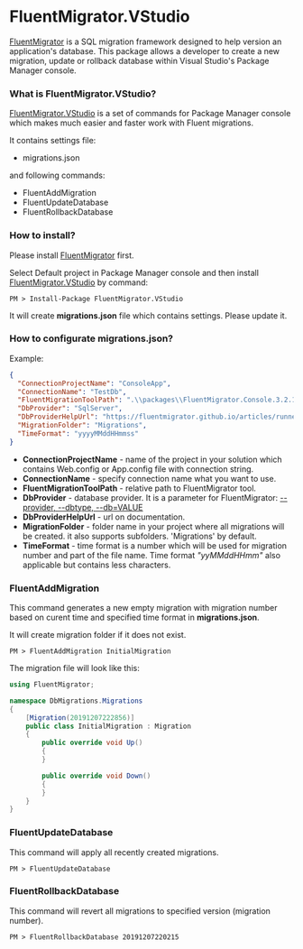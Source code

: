 # FluentMigrator.VStudio
[FluentMigrator](https://github.com/schambers/fluentmigrator) is a SQL migration framework designed to help version an application's database. This package allows a developer to create a new migration, update or rollback database within Visual Studio's Package Manager console.

### What is FluentMigrator.VStudio?
[FluentMigrator.VStudio](https://github.com/crimcol/FluentMigrator.VStudio) is a set of commands for Package Manager console which makes much easier and faster work with Fluent migrations.

It contains settings file:

* migrations.json

and following commands:

* FluentAddMigration
* FluentUpdateDatabase
* FluentRollbackDatabase

### How to install?
Please install [FluentMigrator](https://github.com/schambers/fluentmigrator) first.

Select Default project in Package Manager console and then install [FluentMigrator.VStudio](https://github.com/crimcol/FluentMigrator.VStudio) by command:

```console
PM > Install-Package FluentMigrator.VStudio
```
It will create **migrations.json** file which contains settings. Please update it.

### How to configurate migrations.json?

Example:

```json
{
  "ConnectionProjectName": "ConsoleApp",
  "ConnectionName": "TestDb",
  "FluentMigrationToolPath": ".\\packages\\FluentMigrator.Console.3.2.1\\net461\\x86\\Migrate.exe",
  "DbProvider": "SqlServer",
  "DbProviderHelpUrl": "https://fluentmigrator.github.io/articles/runners/runner-console.html#--provider---dbtype---dbvalue-required",
  "MigrationFolder": "Migrations",
  "TimeFormat": "yyyyMMddHHmmss"
}
```
* **ConnectionProjectName** - name of the project in your solution which contains Web.config or App.config file with connection string.
* **ConnectionName** - specify connection name what you want to use.
* **FluentMigrationToolPath** - relative path to FluentMigrator tool.
* **DbProvider** - database provider. It is a parameter for FluentMigrator: [--provider, --dbtype, --db=VALUE](https://fluentmigrator.github.io/articles/runners/runner-console.html#--provider---dbtype---dbvalue-required)
* **DbProviderHelpUrl** - url on documentation.
* **MigrationFolder** - folder name in your project where all migrations will be created. it also supports subfolders. 'Migrations' by default.
* **TimeFormat** - time format is a number which will be used for migration number and part of the file name. Time format *"yyMMddHHmm"* also applicable but contains less characters.


### FluentAddMigration
This command generates a new empty migration with migration number based on curent time and specified time format in **migrations.json**.

It will create migration folder if it does not exist.

```console
PM > FluentAddMigration InitialMigration
```

The migration file will look like this:

```csharp
using FluentMigrator;

namespace DbMigrations.Migrations
{
	[Migration(20191207222856)]
	public class InitialMigration : Migration
	{
		public override void Up()
		{
		}

		public override void Down()
		{
		}
	}
}  
```

### FluentUpdateDatabase

This command will apply all recently created migrations.

```console
PM > FluentUpdateDatabase
```

### FluentRollbackDatabase

This command will revert all migrations to specified version (migration number).

```console
PM > FluentRollbackDatabase 20191207220215
```
